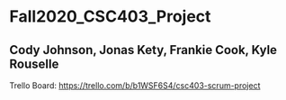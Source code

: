 # Fall2020_CSC403_Project

## Cody Johnson, Jonas Kety, Frankie Cook, Kyle Rouselle

Trello Board: https://trello.com/b/b1WSF6S4/csc403-scrum-project
